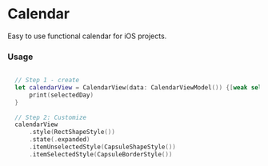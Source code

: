 # Calendar
Easy to use functional calendar for iOS projects.

### Usage
```swift

  // Step 1 - create
  let calendarView = CalendarView(data: CalendarViewModel()) {[weak self] (selectedDay) in
      print(selectedDay)
  }
    
  // Step 2: Customize
  calendarView
      .style(RectShapeStyle())
      .state(.expanded)
      .itemUnselectedStyle(CapsuleShapeStyle())
      .itemSelectedStyle(CapsuleBorderStyle())
      
```

